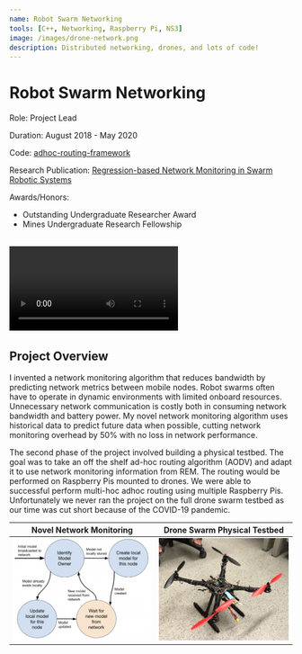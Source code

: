 ```yaml
---
name: Robot Swarm Networking
tools: [C++, Networking, Raspberry Pi, NS3]
image: /images/drone-network.png
description: Distributed networking, drones, and lots of code!
---
```


# Robot Swarm Networking

Role: Project Lead

Duration: August 2018 - May 2020

Code: [adhoc-routing-framework](https://github.com/joshrands/adhoc-routing-framework)

Research Publication: [Regression-based Network Monitoring in Swarm Robotic
Systems](https://par.nsf.gov/servlets/purl/10182345)

Awards/Honors: 
- Outstanding Undergraduate Researcher Award
- Mines Undergraduate Research Fellowship
<br />

<video controls>
  <source src="/videos/adhoc-networking.mp4" type="video/mp4">
</video>

## Project Overview

I invented a network monitoring algorithm that reduces bandwidth by predicting network metrics between mobile nodes. Robot swarms often have to operate in dynamic environments with limited onboard resources. Unnecessary network communication is costly both in consuming network bandwidth and battery power. My novel network monitoring algorithm uses historical data to predict future data when possible, cutting network monitoring overhead by 50% with no loss in network performance.

The second phase of the project involved building a physical testbed. The goal was to take an off the shelf ad-hoc routing algorithm (AODV) and adapt it to use network monitoring information from REM. The routing would be performed on Raspberry Pis mounted to drones. We were able to successful perform multi-hoc adhoc routing using multiple Raspberry Pis. Unfortunately we never ran the project on the full drone swarm testbed as our time was cut short because of the COVID-19 pandemic.

Novel Network Monitoring   |  Drone Swarm Physical Testbed
:-------------------------:|:-------------------------:
![](/images/rem-overview.png)  |  ![](/images/drone.png)
